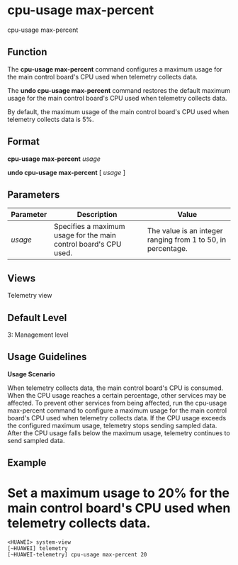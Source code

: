 cpu-usage max-percent
=====================

cpu-usage max-percent

Function
--------



The **cpu-usage max-percent** command configures a maximum usage for the main control board's CPU used when telemetry collects data.

The **undo cpu-usage max-percent** command restores the default maximum usage for the main control board's CPU used when telemetry collects data.



By default, the maximum usage of the main control board's CPU used when telemetry collects data is 5%.


Format
------

**cpu-usage max-percent** *usage*

**undo cpu-usage max-percent** [ *usage* ]


Parameters
----------

| Parameter | Description | Value |
| --- | --- | --- |
| *usage* | Specifies a maximum usage for the main control board's CPU used. | The value is an integer ranging from 1 to 50, in percentage. |



Views
-----

Telemetry view


Default Level
-------------

3: Management level


Usage Guidelines
----------------

**Usage Scenario**

When telemetry collects data, the main control board's CPU is consumed. When the CPU usage reaches a certain percentage, other services may be affected. To prevent other services from being affected, run the cpu-usage max-percent command to configure a maximum usage for the main control board's CPU used when telemetry collects data. If the CPU usage exceeds the configured maximum usage, telemetry stops sending sampled data. After the CPU usage falls below the maximum usage, telemetry continues to send sampled data.


Example
-------

# Set a maximum usage to 20% for the main control board's CPU used when telemetry collects data.
```
<HUAWEI> system-view
[~HUAWEI] telemetry
[~HUAWEI-telemetry] cpu-usage max-percent 20

```